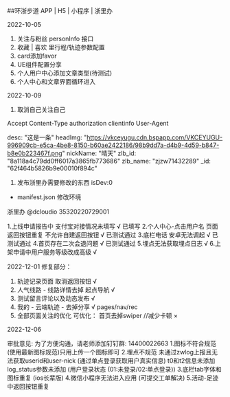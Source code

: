 ##环浙步道  APP | H5 | 小程序 | 浙里办

2022-10-05
1. 关注与粉丝  personInfo 接口
2. 收藏 | 喜欢 里行程/轨迹参数配置
3. card添加favor
4. UE组件配置分享
5. 个人用户中心添加文章类型(待测试)
6. 个人中心和文章界面循环进入

2022-10-09
1. 取消自己关注自己


Accept
Content-Type
authorization
clientinfo
User-Agent


desc: "这是一条"
headImg: "https://vkceyugu.cdn.bspapp.com/VKCEYUGU-996909cb-e5ca-4be8-8150-b60ae2422186/98b9dd7a-d4b9-4d59-b847-b8e0b223467f.png"
nickName: "晴天"
zlb_id: "8a118a4c79dd0ff6017a3865fb773686"
zlb_name: "zjzw71432289"
_id: "62f464b5826b9e00010f894c"


1. 发布浙里办需要修改的东西
isDev:0
<!-- - 请求 取消header isTestUrl:"1" -->
<!-- - 单点登录修改回调地址 -->
- manifest.json 修改环境
<!-- - index.html 查看js引入 -->

浙里办 @dcloudio  35320220729001


1.上线申请报告中 支付宝对接情况未填写   √  已填写
2.个人中心-点击用户名 页面返回按钮重复 不允许自建返回按钮   √  已测试通过
3.底栏电话 安卓无法调起  √ 已测试通过
4.首页存在二次会退问题 √ 已测试通过
5.埋点无法获取埋点日志  √
6.上架申请中用户服务等级改成高级  √


2022-12-01
修复部分：
1. 轨迹记录页面 取消返回按钮     √
2. 人气线路 - 线路详情去掉 起点导航  √
3. 测试留言评论以及动态发布  √
4. 我的 - 云端轨迹 - 去掉分享  √  pages/nav/rec
5. 全部页面关注的优化
可优化：
首页去掉swiper //减少卡顿  ×


2022-12-06

审批意见: 为了方便沟通，请老师添加钉钉群: 14400022663 
1.图标不符合规范 (使用最新图标规范)只用上传一个图标即可 
2.埋点不规范 未通过zwlog上报且无法获取userid和user-nick (通过单点登录获取用户真实信息) t0和t2信息未添加 log_status参数未添加 (用户登录状态 (01:未登录/02:单点登录)) 
3.底栏tab字体和图标重复 (ios长辈版) 
4.微信小程序无法进入应用 (可提交工单解决)
5.活动-足迹中返回按钮重复
